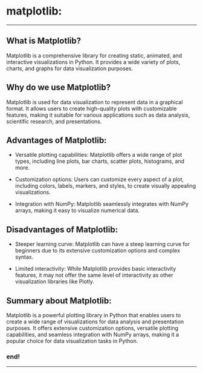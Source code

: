 # matplotlib:

--- 

## What is Matplotlib?
    
Matplotlib is a comprehensive library for creating static, animated, and interactive visualizations in Python.
It provides a wide variety of plots, charts, and graphs for data visualization purposes.


## Why do we use Matplotlib?
    
Matplotlib is used for data visualization to represent data in a graphical format. It allows users to create
high-quality plots with customizable features, making it suitable for various applications such as data analysis,
scientific research, and presentations.


## Advantages of Matplotlib:
        
- Versatile plotting capabilities: Matplotlib offers a wide range of plot types, including line plots, bar charts,
scatter plots, histograms, and more.


- Customization options: Users can customize every aspect of a plot, including colors, labels, markers, and styles,
to create visually appealing visualizations.


- Integration with NumPy: Matplotlib seamlessly integrates with NumPy arrays, making it easy to visualize numerical 
data.


## Disadvantages of Matplotlib:
       
- Steeper learning curve: Matplotlib can have a steep learning curve for beginners due to its extensive customization options and complex syntax.


- Limited interactivity: While Matplotlib provides basic interactivity features, it may not offer the same level of interactivity as other visualization libraries like Plotly.


## Summary about Matplotlib:
    
Matplotlib is a powerful plotting library in Python that enables users to create a wide range of visualizations for 
data analysis and presentation purposes. It offers extensive customization options, versatile plotting capabilities,
and seamless integration with NumPy arrays, making it a popular choice for data visualization tasks in Python.


### end!

---